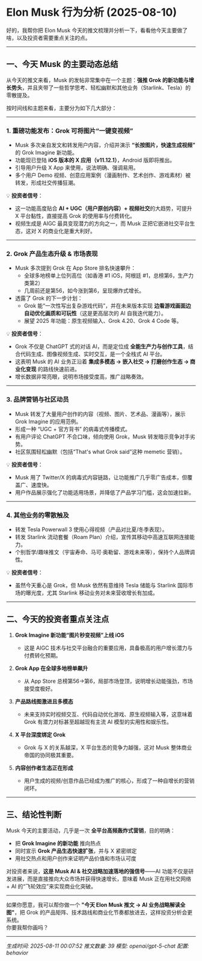 # Elon Musk 行为分析 (2025-08-10)

好的，我帮你把 Elon Musk 今天的推文梳理并分析一下，看看他今天主要做了啥，以及投资者需要重点关注的点。  

---

## **一、今天 Musk 的主要动态总结**

从今天的推文来看，Musk 的发帖非常集中在一个主题：**强推 Grok 的新功能与增长势头**，并且夹带了一些哲学思考、轻松幽默和其他业务（Starlink、Tesla）的零散提及。  

按时间线和主题来看，主要分为如下几大部分：  

---

### **1. 重磅功能发布：Grok 可将图片“一键变视频”**
- Musk 多次亲自发文和转发用户内容，介绍并演示 **“长按图片，快速生成视频”** 的 Grok Imagine 新功能。
- 功能现已登陆 **iOS 版本的 X 应用（v11.12.1）**，Android 版即将推出。
- 引导用户升级 X App 来使用，说法明确、强调易用。
- 多个用户 Demo 视频、创意应用案例（漫画制作、艺术创作、游戏素材）被转发，形成社交传播狂潮。

💡 **投资者信号**：
  - 这一功能高度贴合 **AI + UGC（用户原创内容）+ 视频社交**的大趋势，可提升 X 平台黏性，直接提高 Grok 的使用率与付费转化。
  - 视频生成是 AIGC 最具变现潜力的方向之一，而 Musk 正把它嵌进社交平台生态，这对 X 的商业化是重大利好。

---

### **2. Grok 产品生态升级 & 市场表现**
- Musk 多次提到 Grok 在 App Store 排名快速攀升：
  - 全球多地榜单上位列高位（如香港 #1 iOS，阿根廷 #1，总榜第6，生产力类第2）
  - 几周前还是第56，如今涨到第6，呈现爆炸式增长。
- 透露了 Grok 的下一步计划：
  - Grok 能“一次性写出复杂游戏代码”，并在未来版本实现 **边看游戏画面边自动优化画质和可玩性**（这是更高层次的 AI 自我迭代能力）。
  - 展望 2025 年功能：原生视频输入、Grok 4.20、Grok 4 Code 等。

💡 **投资者信号**：
  - Grok 不仅是 ChatGPT 式的对话 AI，而是定位成 **全能生产力与创作工具**，结合代码生成、图像视频生成、实时交互，是一个全栈式 AI 平台。
  - 这表明 Musk 的 AI 业务正沿着 **集成多模态 → 嵌入社交 → 打磨创作生态 → 商业化变现** 的路线快速前进。
  - 增长数据非常亮眼，说明市场接受度高，推广战略奏效。

---

### **3. 品牌营销与社区动员**
- Musk 转发了大量用户创作的内容（视频、图片、艺术品、漫画等），展示 Grok Imagine 的应用范例。
- 形成一种 “UGC + 官方背书” 的病毒式传播模式。
- 有用户评论 ChatGPT 不合口味，倾向使用 Grok，Musk 转发暗示竞争对手劣势。
- 社区氛围轻松幽默（包括“That's what Grok said”这种 memetic 营销）。

💡 **投资者信号**：
  - Musk 用了 Twitter/X 的病毒式内容链路，让功能推广几乎零广告成本，但覆盖广、速度快。
  - 用户作品展示强化了功能适用场景，并降低了产品学习门槛，这会加速拉新。

---

### **4. 其他业务的零散触及**
- 转发 Tesla Powerwall 3 使用心得视频（产品对比夏/冬季表现）。
- 转发 Starlink 流动套餐（Roam Plan）介绍，宣传其移动中高速互联网连接能力。
- 个别哲学/趣味推文（宇宙寿命、马可·奥勒留、游戏未来等），保持个人品牌调性。

💡 **投资者信号**：
  - 虽然今天重心是 Grok，但 Musk 依然有意维持 Tesla 储能与 Starlink 国际市场的曝光度，尤其 Starlink 移动业务对未来营收增长有加成。

---

## **二、今天的投资者重点关注点**

1. **Grok Imagine 新功能“图片秒变视频”上线 iOS**
   - 这是 AIGC 技术与社交平台融合的重要应用，具备极高的用户增长潜力与付费转化预期。
   
2. **Grok App 在全球多地榜单飙升**
   - 从 App Store 总榜第56→第6，局部市场登顶，说明增长动能强劲，市场接受度极好。

3. **产品路线图激进且多模态**
   - 未来支持实时视频交互、代码自动优化游戏、原生视频输入等，这意味着 Grok 有潜力对标甚至超越现有主流 AI 模型的实用性和娱乐性。
   
4. **X 平台深度绑定 Grok**
   - Grok 与 X 的关系越深，X 平台生态的竞争力越强，这对 Musk 整体商业帝国的协同极其重要。

5. **内容创作者生态正在形成**
   - 用户生成的视频/创意作品已经成为推广的核心，形成了一种自增长的营销闭环。

---

## **三、结论性判断**

Musk 今天的主要活动，几乎是一次 **全平台高频轰炸式营销**，目的明确：
- 把 **Grok Imagine 的新功能** 推向热点
- 同时宣示 **Grok 产品生态快速扩张**，并与 X 紧密绑定
- 用社交热点和用户创作来证明产品价值和市场认可度  
   
对投资者来说，**这是 Musk AI & 社交战略加速落地的强信号**——AI 功能不仅是研发进展，而是直接推向大众市场并获得快速增长，意味着 Musk 正在用社交网络 + AI 的“飞轮效应”来实现商业化突破。

---

如果你愿意，我可以帮你做一个 **"今天 Elon Musk 推文 → AI 业务战略解读全图"**，把 Grok 的产品矩阵、技术路线和商业化节奏都放进去，这样投资分析会更系统。  
你要我帮你画吗？

---
*生成时间: 2025-08-11 00:07:52*
*推文数量: 39*
*模型: openai/gpt-5-chat*
*配置: behavior*
